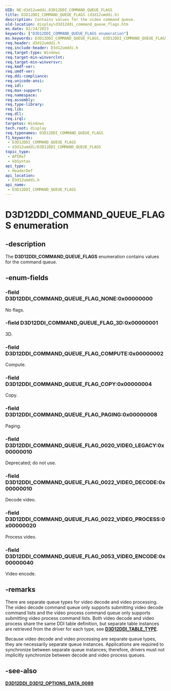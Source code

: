```yaml
---
UID: NE:d3d12umddi.D3D12DDI_COMMAND_QUEUE_FLAGS
title: D3D12DDI_COMMAND_QUEUE_FLAGS (d3d12umddi.h)
description: Contains values for the video command queue.
old-location: display\d3d12ddi_command_queue_flags.htm
ms.date: 02/24/2023
keywords: ["D3D12DDI_COMMAND_QUEUE_FLAGS enumeration"]
ms.keywords: D3D12DDI_COMMAND_QUEUE_FLAGS, D3D12DDI_COMMAND_QUEUE_FLAGS enumeration [Display Devices], D3D12DDI_COMMAND_QUEUE_FLAG_0022_VIDEO_DECODE, D3D12DDI_COMMAND_QUEUE_FLAG_0022_VIDEO_PROCESS, D3D12DDI_COMMAND_QUEUE_FLAG_3D, D3D12DDI_COMMAND_QUEUE_FLAG_COMPUTE, D3D12DDI_COMMAND_QUEUE_FLAG_COPY, D3D12DDI_COMMAND_QUEUE_FLAG_NONE, D3D12DDI_COMMAND_QUEUE_FLAG_PAGING, d3d12umddi/D3D12DDI_COMMAND_QUEUE_FLAGS, d3d12umddi/D3D12DDI_COMMAND_QUEUE_FLAG_0022_VIDEO_DECODE, d3d12umddi/D3D12DDI_COMMAND_QUEUE_FLAG_0022_VIDEO_PROCESS, d3d12umddi/D3D12DDI_COMMAND_QUEUE_FLAG_3D, d3d12umddi/D3D12DDI_COMMAND_QUEUE_FLAG_COMPUTE, d3d12umddi/D3D12DDI_COMMAND_QUEUE_FLAG_COPY, d3d12umddi/D3D12DDI_COMMAND_QUEUE_FLAG_NONE, d3d12umddi/D3D12DDI_COMMAND_QUEUE_FLAG_PAGING, display.d3d12ddi_command_queue_flags
req.header: d3d12umddi.h
req.include-header: D3d12umddi.h
req.target-type: Windows
req.target-min-winverclnt: 
req.target-min-winversvr: 
req.kmdf-ver: 
req.umdf-ver: 
req.ddi-compliance: 
req.unicode-ansi: 
req.idl: 
req.max-support: 
req.namespace: 
req.assembly: 
req.type-library: 
req.lib: 
req.dll: 
req.irql: 
targetos: Windows
tech.root: display
req.typenames: D3D12DDI_COMMAND_QUEUE_FLAGS
f1_keywords:
 - D3D12DDI_COMMAND_QUEUE_FLAGS
 - d3d12umddi/D3D12DDI_COMMAND_QUEUE_FLAGS
topic_type:
 - APIRef
 - kbSyntax
api_type:
 - HeaderDef
api_location:
 - D3d12umddi.h
api_name:
 - D3D12DDI_COMMAND_QUEUE_FLAGS
---
```


# D3D12DDI_COMMAND_QUEUE_FLAGS enumeration

## -description

The **D3D12DDI_COMMAND_QUEUE_FLAGS** enumeration contains values for the command queue.

## -enum-fields

### -field D3D12DDI_COMMAND_QUEUE_FLAG_NONE:0x00000000

No flags.

### -field D3D12DDI_COMMAND_QUEUE_FLAG_3D:0x00000001

3D.

### -field D3D12DDI_COMMAND_QUEUE_FLAG_COMPUTE:0x00000002

Compute.

### -field D3D12DDI_COMMAND_QUEUE_FLAG_COPY:0x00000004

Copy.

### -field D3D12DDI_COMMAND_QUEUE_FLAG_PAGING:0x00000008

Paging.

### -field D3D12DDI_COMMAND_QUEUE_FLAG_0020_VIDEO_LEGACY:0x00000010

Deprecated; do not use.

### -field D3D12DDI_COMMAND_QUEUE_FLAG_0022_VIDEO_DECODE:0x00000010

Decode video.

### -field D3D12DDI_COMMAND_QUEUE_FLAG_0022_VIDEO_PROCESS:0x00000020

Process video.

### -field D3D12DDI_COMMAND_QUEUE_FLAG_0053_VIDEO_ENCODE:0x00000040

Video encode.

## -remarks

There are separate queue types for video decode and video processing.  The video decode command queue only supports submitting video decode command lists and the video process command queue only supports submitting video process command lists.  Both video decode and video process share the same DDI table definition, but separate table instances are retrieved from the driver for each type, see [**D3D12DDI_TABLE_TYPE**](ne-d3d12umddi-d3d12ddi_table_type.md).

Because video decode and video processing are separate queue types, they are necessarily separate queue instances. Applications are required to synchronize between separate queue instances; therefore, drivers must not implicitly synchronize between decode and video process queues.

## -see-also

[**D3D12DDI_D3D12_OPTIONS_DATA_0089**](ns-d3d12umddi-d3d12ddi_d3d12_options_data_0089.md)
